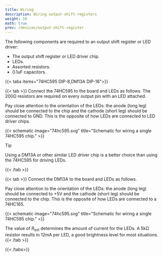 ```yaml
---
title: Wiring
description: Wiring output-shift-registers
weight: 10
math: true
prev: /devices/output-shift-register
---
```


The following components are required to an output shift register or LED driver:

- The output shift register or LED driver chip.
- LEDs.
- Assorted resistors.
- 0.1uF capacitors.

{{< tabs items="74HC595 DIP-8,DM13A DIP-16">}}

{{< tab >}}
Connect the 74HC595 to the board and LEDs as follows. The 200Ω resistors are required on every output pin with an LED attached.

Pay close attention to the orientation of the LEDs: the anode (long leg) should be connected to the chip and the cathode (short leg) should be connected to GND. This is the opposite of how LEDs are connected to LED driver chips.

{{< schematic image="74hc595.svg" title="Schematic for wiring a single 74HC595 chip." >}}

> [!TIP]
> Using a DM13A or other similar LED driver chip is a better choice than using the 74HC595 for driving LEDs.

{{< /tab >}}

{{< tab >}}
Connect the DM13A to the board and LEDs as follows.

Pay close attention to the orientation of the LEDs: the anode (long leg) should be connected to +5V and the cathode (short leg) should be connected to the chip. This is the opposite of how LEDs are connected to a 74HC165.

{{< schematic image="74hc595.svg" title="Schematic for wiring a single 74HC595 chip." >}}

The value of $R_{\text{ext}}$ determines the amount of current for the LEDs. A 5kΩ resistor results in 12mA per LED, a good brightness level for most situations.
{{< /tab >}}

{{< /tabs>}}
